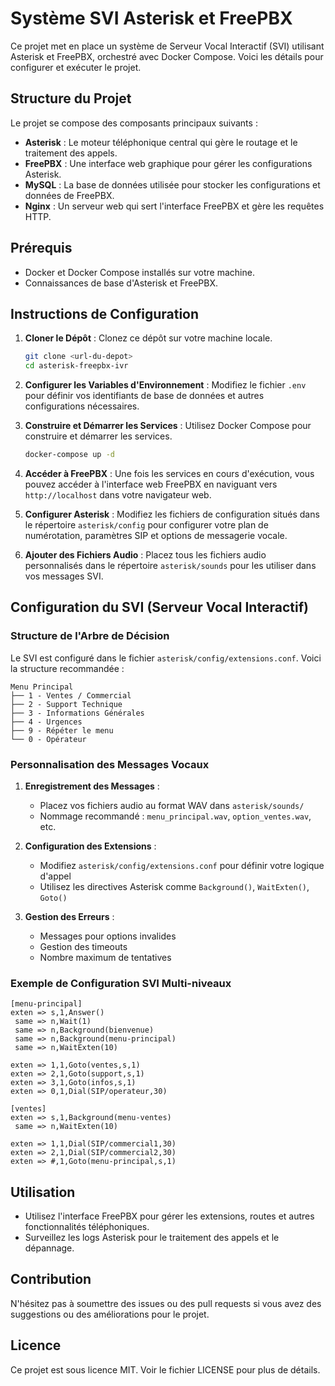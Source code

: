 # Système SVI Asterisk et FreePBX

Ce projet met en place un système de Serveur Vocal Interactif (SVI) utilisant Asterisk et FreePBX, orchestré avec Docker Compose. Voici les détails pour configurer et exécuter le projet.

## Structure du Projet

Le projet se compose des composants principaux suivants :

- **Asterisk** : Le moteur téléphonique central qui gère le routage et le traitement des appels.
- **FreePBX** : Une interface web graphique pour gérer les configurations Asterisk.
- **MySQL** : La base de données utilisée pour stocker les configurations et données de FreePBX.
- **Nginx** : Un serveur web qui sert l'interface FreePBX et gère les requêtes HTTP.

## Prérequis

- Docker et Docker Compose installés sur votre machine.
- Connaissances de base d'Asterisk et FreePBX.

## Instructions de Configuration

1. **Cloner le Dépôt** : 
   Clonez ce dépôt sur votre machine locale.

   ```bash
   git clone <url-du-depot>
   cd asterisk-freepbx-ivr
   ```

2. **Configurer les Variables d'Environnement** : 
   Modifiez le fichier `.env` pour définir vos identifiants de base de données et autres configurations nécessaires.

3. **Construire et Démarrer les Services** : 
   Utilisez Docker Compose pour construire et démarrer les services.

   ```bash
   docker-compose up -d
   ```

4. **Accéder à FreePBX** : 
   Une fois les services en cours d'exécution, vous pouvez accéder à l'interface web FreePBX en naviguant vers `http://localhost` dans votre navigateur web.

5. **Configurer Asterisk** : 
   Modifiez les fichiers de configuration situés dans le répertoire `asterisk/config` pour configurer votre plan de numérotation, paramètres SIP et options de messagerie vocale.

6. **Ajouter des Fichiers Audio** : 
   Placez tous les fichiers audio personnalisés dans le répertoire `asterisk/sounds` pour les utiliser dans vos messages SVI.

## Configuration du SVI (Serveur Vocal Interactif)

### Structure de l'Arbre de Décision

Le SVI est configuré dans le fichier `asterisk/config/extensions.conf`. Voici la structure recommandée :

```
Menu Principal
├── 1 - Ventes / Commercial
├── 2 - Support Technique  
├── 3 - Informations Générales
├── 4 - Urgences
├── 9 - Répéter le menu
└── 0 - Opérateur
```

### Personnalisation des Messages Vocaux

1. **Enregistrement des Messages** :
   - Placez vos fichiers audio au format WAV dans `asterisk/sounds/`
   - Nommage recommandé : `menu_principal.wav`, `option_ventes.wav`, etc.

2. **Configuration des Extensions** :
   - Modifiez `asterisk/config/extensions.conf` pour définir votre logique d'appel
   - Utilisez les directives Asterisk comme `Background()`, `WaitExten()`, `Goto()`

3. **Gestion des Erreurs** :
   - Messages pour options invalides
   - Gestion des timeouts
   - Nombre maximum de tentatives

### Exemple de Configuration SVI Multi-niveaux

```asterisk
[menu-principal]
exten => s,1,Answer()
 same => n,Wait(1)
 same => n,Background(bienvenue)
 same => n,Background(menu-principal)
 same => n,WaitExten(10)

exten => 1,1,Goto(ventes,s,1)
exten => 2,1,Goto(support,s,1)
exten => 3,1,Goto(infos,s,1)
exten => 0,1,Dial(SIP/operateur,30)

[ventes]
exten => s,1,Background(menu-ventes)
 same => n,WaitExten(10)

exten => 1,1,Dial(SIP/commercial1,30)
exten => 2,1,Dial(SIP/commercial2,30)
exten => #,1,Goto(menu-principal,s,1)
```

## Utilisation

- Utilisez l'interface FreePBX pour gérer les extensions, routes et autres fonctionnalités téléphoniques.
- Surveillez les logs Asterisk pour le traitement des appels et le dépannage.

## Contribution

N'hésitez pas à soumettre des issues ou des pull requests si vous avez des suggestions ou des améliorations pour le projet.

## Licence

Ce projet est sous licence MIT. Voir le fichier LICENSE pour plus de détails.